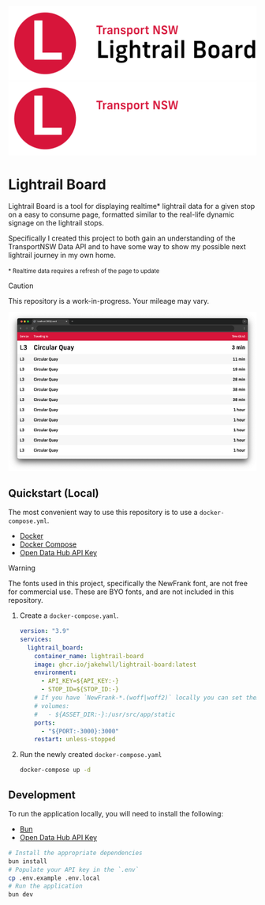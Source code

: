 <a href="#gh-light-mode-only">
<img src="./.github/assets/logo-light.png">
</a>
<a href="#gh-dark-mode-only">
<img src="./.github/assets/logo.png">
</a>
  
# Lightrail Board

Lightrail Board is a tool for displaying realtime* lightrail data for a given stop on a easy to consume page, formatted similar to the real-life dynamic signage on the lightrail stops.

Specifically I created this project to both gain an understanding of the TransportNSW Data API and to have some way to show my possible next lightrail journey in my own home.

<small>* Realtime data requires a refresh of the page to update</small>

> [!CAUTION]
> This repository is a work-in-progress. Your mileage may vary.

![Lightrail Board Screenshot](./.github/assets/preview.png)

## Quickstart (Local)

The most convenient way to use this repository is to use a `docker-compose.yml`.

- [Docker](https://www.docker.com/)
- [Docker Compose](https://docs.docker.com/compose/)
- [Open Data Hub API Key](https://opendata.transport.nsw.gov.au/get-started)

> [!WARNING]
> The fonts used in this project, specifically the NewFrank font, are not free for commercial use.
> These are BYO fonts, and are not included in this repository.
   
1. Create a `docker-compose.yaml`.
   ```yaml
   version: "3.9"
   services:
     lightrail_board:
       container_name: lightrail-board
       image: ghcr.io/jakehwll/lightrail-board:latest
       environment:
         - API_KEY=${API_KEY:-}
         - STOP_ID=${STOP_ID:-}
       # If you have `NewFrank-*.(woff|woff2)` locally you can set them up to serve here.
       # volumes:
       #   - ${ASSET_DIR:-}:/usr/src/app/static
       ports:
         - "${PORT:-3000}:3000"
       restart: unless-stopped
   ```

2. Run the newly created `docker-compose.yaml`
   ```sh
   docker-compose up -d
   ```

## Development

To run the application locally, you will need to install the following:

- [Bun](https://bun.sh/)
- [Open Data Hub API Key](https://opendata.transport.nsw.gov.au/get-started)

```sh
# Install the appropriate dependencies
bun install
# Populate your API key in the `.env`
cp .env.example .env.local
# Run the application
bun dev
```